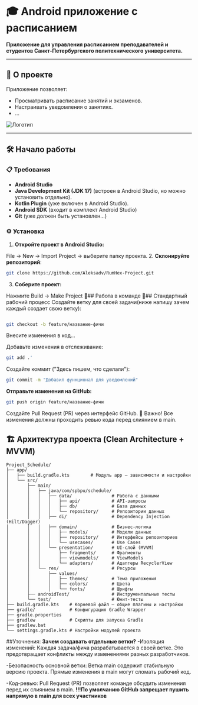 # 🎓 Android приложение с расписанием  
**Приложение для управления расписанием преподавателей и студентов Санкт-Петербургского политехнического университета.**  

---

## 📝 О проекте  
Приложение позволяет:  
- Просматривать расписание занятий и экзаменов.    
- Настраивать уведомления о занятиях.  
- ...  

![Логотип]() <!--  ссылка на изображение -->  

---

## 🛠 Начало работы  

### 📋 Требования  
- **Android Studio**  
- **Java Development Kit (JDK 17)**  (встроен в Android Studio, но можно установить отдельно).
- **Kotlin Plugin** (уже включен в Android Studio).
- **Android SDK**   (входит в комплект Android Studio)
- **Git** (уже должен быть установлен...)

### ⚙️ Установка  
1. **Откройте проект в Android Studio:**

File → New → Import Project → выберите папку проекта.
2. **Склонируйте репозиторий**:  
   ```bash  
   git clone https://github.com/Aleksadv/RumHex-Project.git
```
3. **Соберите проект:**

Нажмите Build → Make Project
👥## Работа в команде
🔄## Стандартный рабочий процесс
Создайте ветку для своей задачи(ниже напишу зачем каждый создает свою ветку):

```bash

git checkout -b feature/название-фичи
```
Внесите изменения в код...

Добавьте изменения в отслеживание:

```bash
git add .'
```  
Создайте коммит ("Здесь пишем, что сделали"):

```bash
git commit -m "Добавил функционал для уведомлений"
```
**Отправьте изменения на GitHub:**

```bash
git push origin feature/название-фичи
```
Создайте Pull Request (PR) через интерфейс GitHub.
🚨 Важно!
Все изменения должны проходить ревью кода перед слиянием в main.

## 🏗 Архитектура проекта (Clean Architecture + MVVM)

```text
Project_Schedule/
├── app/
│   ├── build.gradle.kts        # Модуль app — зависимости и настройки
│   └── src/
│       ├── main/
│       │   ├── java/com/spbpu/schedule/
│       │   │   ├── data/               # Работа с данными
│       │   │   │   ├── api/            # API-запросы
│       │   │   │   ├── db/             # База данных
│       │   │   │   └── repository/     # Репозитории данных
│       │   │   ├── di/                 # Dependency Injection (Hilt/Dagger)
│       │   │   ├── domain/             # Бизнес-логика
│       │   │   │   ├── models/         # Модели данных
│       │   │   │   ├── repository/     # Интерфейсы репозиториев
│       │   │   │   └── usecases/       # Use Cases
│       │   │   └── presentation/       # UI-слой (MVVM)
│       │   │       ├── fragments/      # Фрагменты
│       │   │       ├── viewmodels/     # ViewModels
│       │   │       └── adapters/       # Адаптеры RecyclerView
│       │   └── res/                    # Ресурсы
│       │       ├── values/
│       │       │   ├── themes/         # Тема приложения
│       │       │   ├── colors/         # Цвета
│       │       │   └── fonts/          # Шрифты
│       ├── androidTest/                # Инструментальные тесты
│       └── test/                       # Юнит-тесты
├── build.gradle.kts    # Корневой файл — общие плагины и настройки
├── gradle/             # Конфигурация Gradle Wrapper
├── gradle.properties
├── gradlew             # Скрипты для запуска Gradle
├── gradlew.bat
└── settings.gradle.kts # Настройки модулей проекта
```

##Уточнения:
**Зачем создавать отдельные ветки?**
-Изоляция изменений:
Каждая задача/фича разрабатывается в своей ветке. Это предотвращает конфликты между изменениями разных разработчиков.

-Безопасность основной ветки:
Ветка main содержит стабильную версию проекта. Прямые изменения в main могут сломать рабочий код.

-Код-ревью:
Pull Request (PR) позволяет команде обсудить изменения перед их слиянием в main.
**!!!По умолчанию GitHub запрещает пушить напрямую в main для всех участников**

